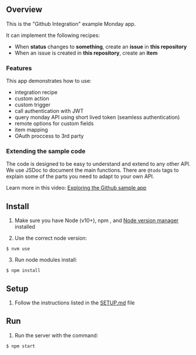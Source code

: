 ## Overview

This is the "Github Integration" example Monday app.

It can implement the following recipes: 
- When **status** changes to **something**, create an **issue** in **this repository**
- When an issue is created in **this repository**, create an **item**

### Features
This app demonstrates how to use:

- integration recipe
- custom action
- custom trigger
- call authentication with JWT
- query monday API using short lived token (seamless authentication)
- remote options for custom fields
- item mapping
- OAuth proccess to 3rd party

### Extending the sample code

The code is designed to be easy to understand and extend to any other API. We use JSDoc to document the main functions. There are `@todo` tags to explain some of the parts you need to adapt to your own API. 

Learn more in this video: [Exploring the Github sample app](https://www.youtube.com/watch?v=oxG6HVSQh5M)

## Install

1. Make sure you have Node (v10+), npm , and [Node version manager](https://github.com/nvm-sh/nvm) installed

2. Use the correct node version:

```
$ nvm use
```

3. Run node modules install:

```
$ npm install
```

## Setup

1. Follow the instructions listed in the [SETUP.md](SETUP.md) file 

## Run

1. Run the server with the command:

```
$ npm start
```
